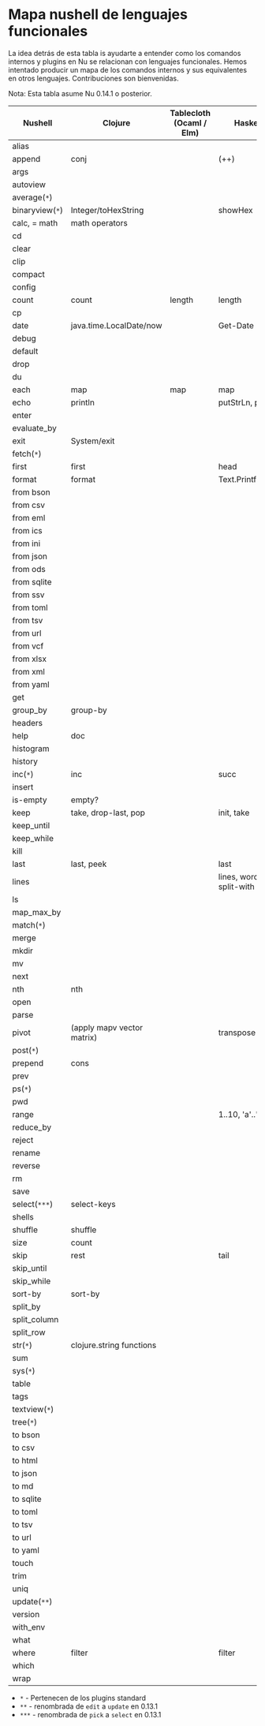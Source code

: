 # Mapa nushell de lenguajes funcionales

La idea detrás de esta tabla is ayudarte a entender como los comandos internos y plugins en Nu se relacionan con lenguajes funcionales. Hemos intentado producir un mapa de los comandos internos y sus equivalentes en otros lenguajes. Contribuciones son bienvenidas.

Nota: Esta tabla asume Nu 0.14.1 o posterior.

| Nushell         | Clojure                    | Tablecloth (Ocaml / Elm) | Haskell                  |     |
| --------------- | -------------------------- | ------------------------ | ------------------------ | --- |
| alias           |                            |                          |                          |     |
| append          | conj                       |                          | (++)                     |     |
| args            |                            |                          |                          |     |
| autoview        |                            |                          |                          |     |
| average(`*`)    |                            |                          |                          |     |
| binaryview(`*`) | Integer/toHexString        |                          | showHex                  |     |
| calc, = math    | math operators             |                          |                          |     |
| cd              |                            |                          |                          |     |
| clear           |                            |                          |                          |     |
| clip            |                            |                          |                          |     |
| compact         |                            |                          |                          |     |
| config          |                            |                          |                          |     |
| count           | count                      | length                   | length                   |     |
| cp              |                            |                          |                          |     |
| date            | java.time.LocalDate/now    |                          | Get-Date                 |     |
| debug           |                            |                          |                          |     |
| default         |                            |                          |                          |     |
| drop            |                            |                          |                          |     |
| du              |                            |                          |                          |     |
| each            | map                        | map                      | map                      |     |
| echo            | println                    |                          | putStrLn, print          |     |
| enter           |                            |                          |                          |     |
| evaluate_by     |                            |                          |                          |     |
| exit            | System/exit                |                          |                          |     |
| fetch(`*`)      |                            |                          |                          |     |
| first           | first                      |                          | head                     |     |
| format          | format                     |                          | Text.Printf.printf       |     |
| from bson       |                            |                          |                          |     |
| from csv        |                            |                          |                          |     |
| from eml        |                            |                          |                          |     |
| from ics        |                            |                          |                          |     |
| from ini        |                            |                          |                          |     |
| from json       |                            |                          |                          |     |
| from ods        |                            |                          |                          |     |
| from sqlite     |                            |                          |                          |     |
| from ssv        |                            |                          |                          |     |
| from toml       |                            |                          |                          |     |
| from tsv        |                            |                          |                          |     |
| from url        |                            |                          |                          |     |
| from vcf        |                            |                          |                          |     |
| from xlsx       |                            |                          |                          |     |
| from xml        |                            |                          |                          |     |
| from yaml       |                            |                          |                          |     |
| get             |                            |                          |                          |     |
| group_by        | group-by                   |                          |                          |     |
| headers         |                            |                          |                          |     |
| help            | doc                        |                          |                          |     |
| histogram       |                            |                          |                          |     |
| history         |                            |                          |                          |     |
| inc(`*`)        | inc                        |                          | succ                     |     |
| insert          |                            |                          |                          |     |
| is-empty        | empty?                     |                          |                          |     |
| keep            | take, drop-last, pop       |                          | init, take               |     |
| keep_until      |                            |                          |                          |     |
| keep_while      |                            |                          |                          |     |
| kill            |                            |                          |                          |     |
| last            | last, peek                 |                          | last                     |     |
| lines           |                            |                          | lines, words, split-with |     |
| ls              |                            |                          |                          |     |
| map_max_by      |                            |                          |                          |     |
| match(`*`)      |                            |                          |                          |     |
| merge           |                            |                          |                          |     |
| mkdir           |                            |                          |                          |     |
| mv              |                            |                          |                          |     |
| next            |                            |                          |                          |     |
| nth             | nth                        |                          |                          |     |
| open            |                            |                          |                          |     |
| parse           |                            |                          |                          |     |
| pivot           | (apply mapv vector matrix) |                          | transpose                |     |
| post(`*`)       |                            |                          |                          |     |
| prepend         | cons                       |                          |                          |     |
| prev            |                            |                          |                          |     |
| ps(`*`)         |                            |                          |                          |     |
| pwd             |                            |                          |                          |     |
| range           |                            |                          | 1..10, 'a'..'f'          |     |
| reduce_by       |                            |                          |                          |     |
| reject          |                            |                          |                          |     |
| rename          |                            |                          |                          |     |
| reverse         |                            |                          |                          |     |
| rm              |                            |                          |                          |     |
| save            |                            |                          |                          |     |
| select(`***`)   | select-keys                |                          |                          |     |
| shells          |                            |                          |                          |     |
| shuffle         | shuffle                    |                          |                          |     |
| size            | count                      |                          |                          |     |
| skip            | rest                       |                          | tail                     |     |
| skip_until      |                            |                          |                          |     |
| skip_while      |                            |                          |                          |     |
| sort-by         | sort-by                    |                          |                          |     |
| split_by        |                            |                          |                          |     |
| split_column    |                            |                          |                          |     |
| split_row       |                            |                          |                          |     |
| str(`*`)        | clojure.string functions   |                          |                          |     |
| sum             |                            |                          |                          |     |
| sys(`*`)        |                            |                          |                          |     |
| table           |                            |                          |                          |     |
| tags            |                            |                          |                          |     |
| textview(`*`)   |                            |                          |                          |     |
| tree(`*`)       |                            |                          |                          |     |
| to bson         |                            |                          |                          |     |
| to csv          |                            |                          |                          |     |
| to html         |                            |                          |                          |     |
| to json         |                            |                          |                          |     |
| to md           |                            |                          |                          |     |
| to sqlite       |                            |                          |                          |     |
| to toml         |                            |                          |                          |     |
| to tsv          |                            |                          |                          |     |
| to url          |                            |                          |                          |     |
| to yaml         |                            |                          |                          |     |
| touch           |                            |                          |                          |     |
| trim            |                            |                          |                          |     |
| uniq            |                            |                          |                          |     |
| update(`**`)    |                            |                          |                          |     |
| version         |                            |                          |                          |     |
| with_env        |                            |                          |                          |     |
| what            |                            |                          |                          |     |
| where           | filter                     |                          | filter                   |     |
| which           |                            |                          |                          |     |
| wrap            |                            |                          |                          |     |

- `*` - Pertenecen de los plugins standard
- `**` - renombrada de `edit` a `update` en 0.13.1
- `***` - renombrada de `pick` a `select` en 0.13.1
